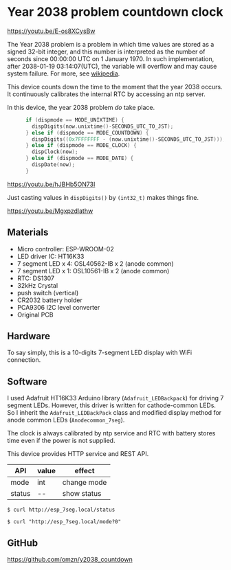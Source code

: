 # Year 2038 problem countdown clock

https://youtu.be/E-os8XCysBw

The Year 2038 problem is a problem in which time values are stored as
a signed 32-bit integer, and this number is interpreted as the number
of seconds since 00:00:00 UTC on 1 January 1970.  In such
implementation, after 2038-01-19 03:14:07(UTC), the variable will
overflow and may cause system failure.
For more, see [wikipedia](https://en.wikipedia.org/wiki/Year_2038_problem).

This device counts down the time to the moment that the year 2038
occurs. It continuously calibrates the internal RTC by accessing an
ntp server.

In this device, the year 2038 problem *do* take place.

```cpp
      if (dispmode == MODE_UNIXTIME) {
        dispDigits(now.unixtime()-SECONDS_UTC_TO_JST);
      } else if (dispmode == MODE_COUNTDOWN) {
        dispDigits((0x7FFFFFFF - (now.unixtime()-SECONDS_UTC_TO_JST))); // y 2038!
      } else if (dispmode == MODE_CLOCK) {
        dispClock(now);
      } else if (dispmode == MODE_DATE) {
        dispDate(now);
      }
```

https://youtu.be/hJBHb5ON73I

Just casting values in `dispDigits()` by `(int32_t)` makes things fine.

https://youtu.be/Mgxpzdlathw

## Materials

* Micro controller: ESP-WROOM-02
* LED driver IC: HT16K33
* 7 segment LED x 4: OSL40562-IB x 2 (anode common)
* 7 segment LED x 1: OSL10561-IB x 2 (anode common)
* RTC: DS1307
* 32kHz Crystal
* push switch (vertical)
* CR2032 battery holder
* PCA9306 I2C level converter
* Original PCB

## Hardware

To say simply, this is a 10-digits 7-segment LED display with WiFi
connection.

## Software

I used Adafruit HT16K33 Arduino library (`Adafruit_LEDBackpack`) for
driving 7 segment LEDs. However, this driver is written for
cathode-common LEDs. So I inherit the `Adafruit_LEDBackPack` class and
modified display method for anode common LEDs (`Anodecommon_7seg`).

The clock is always calibrated by ntp service and RTC with battery
stores time even if the power is not supplied.

This device provides HTTP service and REST API.

| API |  value |   effect         |
|-----|-------|----------------|
| mode|   int   | change mode  |
| status| --  | show status     |

```
$ curl http://esp_7seg.local/status

$ curl "http://esp_7seg.local/mode?0"
```

## GitHub

https://github.com/omzn/y2038_countdown
